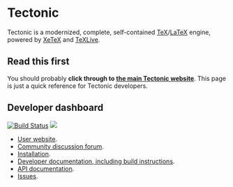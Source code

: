 Tectonic
========

Tectonic is a modernized, complete, self-contained
[TeX](https://en.wikipedia.org/wiki/TeX)/[LaTeX](https://www.latex-project.org/)
engine, powered by [XeTeX](http://xetex.sourceforge.net/) and
[TeXLive](https://www.tug.org/texlive/).

## Read this first

You should probably **click through to
[the main Tectonic website](https://tectonic-typesetting.github.io/)**. This
page is just a quick reference for Tectonic developers.

## Developer dashboard

[![Build Status](https://travis-ci.org/tectonic-typesetting/tectonic.svg?branch=master)](https://travis-ci.org/tectonic-typesetting/tectonic)
[![](http://meritbadge.herokuapp.com/tectonic)](https://crates.io/crates/tectonic)

- [User website](https://tectonic-typesetting.github.io/).
- [Community discussion forum](https://tectonic.newton.cx/).
- [Installation](https://tectonic-typesetting.github.io/install.html).
- [Developer documentation, including build instructions](https://tectonic-typesetting.github.io/develop.html).
- [API documentation](https://tectonic-typesetting.github.io/api-docs/tectonic/).
- [Issues](https://github.com/tectonic-typesetting/tectonic/issues/).
